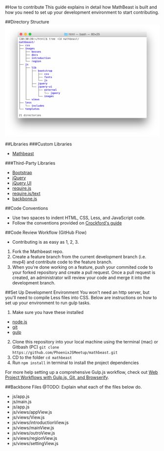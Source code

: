 #How to contribute
This guide explains in detail how MathBeast is built and how you need to set up
your development environment to start contributing.

##Directory Structure
![Screenshot of directory structure](images/docs/directories.png)

##Libraries
###Custom Libraries
- [Mathbeast](https://github.com/PhoenixJSMeetup/mathbeast/blob/master/js/lib/mathbeast.js)

###Third-Party Libraries
- [Bootstrap](http://getbootstrap.com/)
- [jQuery](http://jquery.com/)
- [jQuery UI](http://jqueryui.com/)
- [require.js](http://requirejs.org/)
- [require.js/text](https://github.com/requirejs/text)
- [backbone.js](http://backbonejs.org/)

##Code Conventions
- Use two spaces to indent HTML, CSS, Less, and JavaScript code.
- Follow the conventions provided on [Crockford's guide](http://javascript.crockford.com/code.html)

##Code Review Workflow (GitHub Flow)
- Contributing is as easy as 1, 2, 3. 
1. Fork the Mathbeast repo.
2. Create a feature branch from the current development branch (i.e. mvp4) and contribute code to the feature branch.
3. When you're done working on a feature, push your commited code to your forked repository and create a pull request. Once a pull request is created, an administrator will review your code and merge it into the development branch.

##Set Up Development Environment
You won't need an http server, but you'll need to compile Less files into CSS.
Below are instructions on how to set up your environment to run gulp tasks.

1. Make sure you have these installed
  - [node.js](http://nodejs.org/)
  - [git](http://git-scm.com/)
  - [gulp](http://gulpjs.com/)
2. Clone this repository into your local machine using the terminal (mac) or Gitbash (PC) `git clone https://github.com/PhoenixJSMeetup/mathbeast.git`
3. CD to the folder `cd mathbeast`
4. Run `npm install` in terminal to install the project dependencies

For more help setting up a comprehensive Gulp.js workflow, check out [Web Project Workflows with Gulp.js, Git, and Browserify](http://www.lynda.com/Web-Web-Design-tutorials/Web-Project-Workflows-Gulpjs-Git-Browserify/154416-2.html).

##Backbone Files
@TODO: Explain what each of the files below do.
- js/app.js
- js/main.js
- js/app.js
- js/views/appView.js
- js/views/View.js
- js/views/introductionView.js
- js/views/mainView.js
- js/views/outroView.js
- js/views/regionView.js
- js/views/settingView.js
